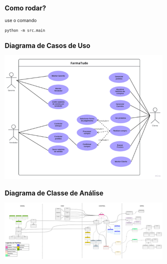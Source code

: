 ## Como rodar?

use o comando

`python -m src.main`

## Diagrama de Casos de Uso

![/docs/casos_de_uso.png](/docs/casos_de_uso.png)

## Diagrama de Classe de Análise

![/docs/UML_v6.jpg](/docs/UML_v6.jpg)
